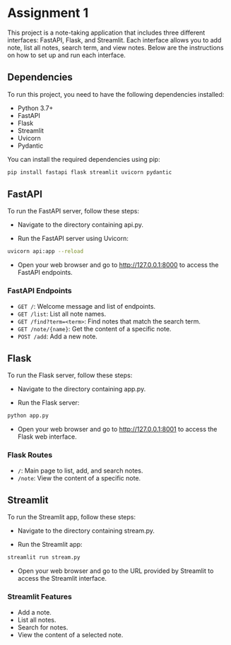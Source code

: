# Assignment 1
This project is a note-taking application that includes three different interfaces: FastAPI, Flask, and Streamlit. Each interface allows you to add note, list all notes, search term, and view notes. Below are the instructions on how to set up and run each interface.

## Dependencies
To run this project, you need to have the following dependencies installed:

- Python 3.7+
- FastAPI
- Flask
- Streamlit
- Uvicorn
- Pydantic

You can install the required dependencies using pip:
```sh
pip install fastapi flask streamlit uvicorn pydantic
```

## FastAPI
To run the FastAPI server, follow these steps:

- Navigate to the directory containing api.py.

- Run the FastAPI server using Uvicorn:
```sh
uvicorn api:app --reload
```

- Open your web browser and go to http://127.0.0.1:8000 to access the FastAPI endpoints.

### FastAPI Endpoints
- `GET /`: Welcome message and list of endpoints.
- `GET /list`: List all note names.
- `GET /find?term=<term>`: Find notes that match the search term.
- `GET /note/{name}`: Get the content of a specific note.
- `POST /add`: Add a new note.

## Flask
To run the Flask server, follow these steps:

- Navigate to the directory containing app.py.

- Run the Flask server:
```sh
python app.py
```

- Open your web browser and go to http://127.0.0.1:8001 to access the Flask web interface.

### Flask Routes
- `/`: Main page to list, add, and search notes.
- `/note`: View the content of a specific note.

## Streamlit
To run the Streamlit app, follow these steps:

- Navigate to the directory containing stream.py.

- Run the Streamlit app:
```sh
streamlit run stream.py
```

- Open your web browser and go to the URL provided by Streamlit to access the Streamlit interface.

### Streamlit Features
- Add a note.
- List all notes.
- Search for notes.
- View the content of a selected note.